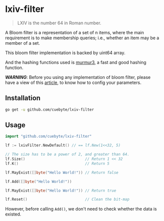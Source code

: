 # lxiv-filter
> LXIV is the number 64 in Roman number.

A Bloom filter is a representation of a set of n items, where the main requirement is to make membership queries; i.e., whether an item may be a member of a set.

This bloom filter implementation is backed by uint64 array.

And the hashing functions used is [murmur3](github.com/spaolacci/murmur3), a fast and good hashing function.

***WARNING***: Before you using any implementation of bloom filter, please have a view of this [article](http://pages.cs.wisc.edu/~cao/papers/summary-cache/node8.html), to know how to config your parameters.

## Installation

```bash
go get -u github.com/cuebyte/lxiv-filter
```

## Usage
```go
import "github.com/cuebyte/lxiv-filter"

lf := lxivFilter.NewDefault() // == lf.New(1<<32, 5)

// The size has to be a power of 2, and greater than 64.
lf.Size()                           // Return 1 << 32
lf.K()                              // Return 5

lf.MayExist([]byte("Hello World!")) // Return false

lf.Add([]byte("Hello World!"))

lf.MayExist([]byte("Hello World!")) // Return true

lf.Reset()                          // Clean the bit-map
```

However, before calling `Add()`, we don't need to check whether the data is existed.
